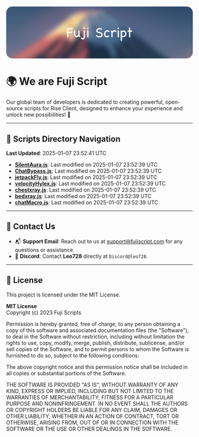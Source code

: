 ![Banner](.github/b.webp)

# 🌍 **We are Fuji Script**

Our global team of developers is dedicated to creating powerful, open-source scripts for Rise Client, designed to enhance your experience and unlock new possibilities! 🌟

---
<!-- SCRIPTS_NAVIGATION_START -->
## 📂 **Scripts Directory Navigation**

**Last Updated**: 2025-01-07 23:52:41 UTC

- **[SilentAura.js](scripts/SilentAura.js)**: Last modified on 2025-01-07 23:52:39 UTC
- **[ChatBypass.js](scripts/ChatBypass.js)**: Last modified on 2025-01-07 23:52:39 UTC
- **[jetpackFly.js](scripts/jetpackFly.js)**: Last modified on 2025-01-07 23:52:39 UTC
- **[velocityHylex.js](scripts/velocityHylex.js)**: Last modified on 2025-01-07 23:52:39 UTC
- **[chestxray.js](scripts/chestxray.js)**: Last modified on 2025-01-07 23:52:39 UTC
- **[bedxray.js](scripts/bedxray.js)**: Last modified on 2025-01-07 23:52:39 UTC
- **[chatMacro.js](scripts/chatMacro.js)**: Last modified on 2025-01-07 23:52:39 UTC

<!-- SCRIPTS_NAVIGATION_END -->

---

## 💬 **Contact Us**  
- 📬 **Support Email**: Reach out to us at [support@fujiscript.com](mailto:support@fujiscript.com) for any questions or assistance.  
- 💬 **Discord**: Contact **Leo728** directly at `Discord@leo728`.

---

## 📜 **License**

This project is licensed under the MIT License.  

**MIT License**  
Copyright (c) 2023 Fuji Scripts  

Permission is hereby granted, free of charge, to any person obtaining a copy of this software and associated documentation files (the "Software"), to deal in the Software without restriction, including without limitation the rights to use, copy, modify, merge, publish, distribute, sublicense, and/or sell copies of the Software, and to permit persons to whom the Software is furnished to do so, subject to the following conditions:  

The above copyright notice and this permission notice shall be included in all copies or substantial portions of the Software.  

THE SOFTWARE IS PROVIDED "AS IS", WITHOUT WARRANTY OF ANY KIND, EXPRESS OR IMPLIED, INCLUDING BUT NOT LIMITED TO THE WARRANTIES OF MERCHANTABILITY, FITNESS FOR A PARTICULAR PURPOSE AND NONINFRINGEMENT. IN NO EVENT SHALL THE AUTHORS OR COPYRIGHT HOLDERS BE LIABLE FOR ANY CLAIM, DAMAGES OR OTHER LIABILITY, WHETHER IN AN ACTION OF CONTRACT, TORT OR OTHERWISE, ARISING FROM, OUT OF OR IN CONNECTION WITH THE SOFTWARE OR THE USE OR OTHER DEALINGS IN THE SOFTWARE.  
